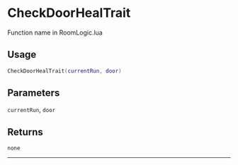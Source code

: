 # CheckDoorHealTrait
Function name in RoomLogic.lua
## Usage
```lua
CheckDoorHealTrait(currentRun, door)
```
## Parameters
`currentRun`, `door`
## Returns
`none`

---